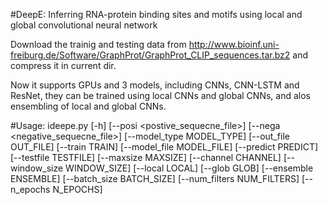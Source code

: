 #DeepE: Inferring RNA-protein binding sites and motifs using local and global convolutional neural network
 

Download the trainig and testing data from http://www.bioinf.uni-freiburg.de/Software/GraphProt/GraphProt_CLIP_sequences.tar.bz2 and compress it in current dir.

Now it supports GPUs and 3 models, including CNNs, CNN-LSTM and ResNet, they can be trained using local CNNs and global CNNs, and alos ensembling of local and global CNNs.

#Usage:
ideepe.py [-h] [--posi <postive_sequecne_file>]
                 [--nega <negative_sequecne_file>] [--model_type MODEL_TYPE]
                 [--out_file OUT_FILE] [--train TRAIN]
                 [--model_file MODEL_FILE] [--predict PREDICT]
                 [--testfile TESTFILE] [--maxsize MAXSIZE] [--channel CHANNEL]
                 [--window_size WINDOW_SIZE] [--local LOCAL] [--glob GLOB]
                 [--ensemble ENSEMBLE] [--batch_size BATCH_SIZE]
                 [--num_filters NUM_FILTERS] [--n_epochs N_EPOCHS]

